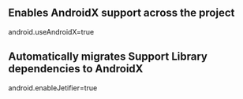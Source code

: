 ## Enables AndroidX support across the project
android.useAndroidX=true

## Automatically migrates Support Library dependencies to AndroidX
android.enableJetifier=true